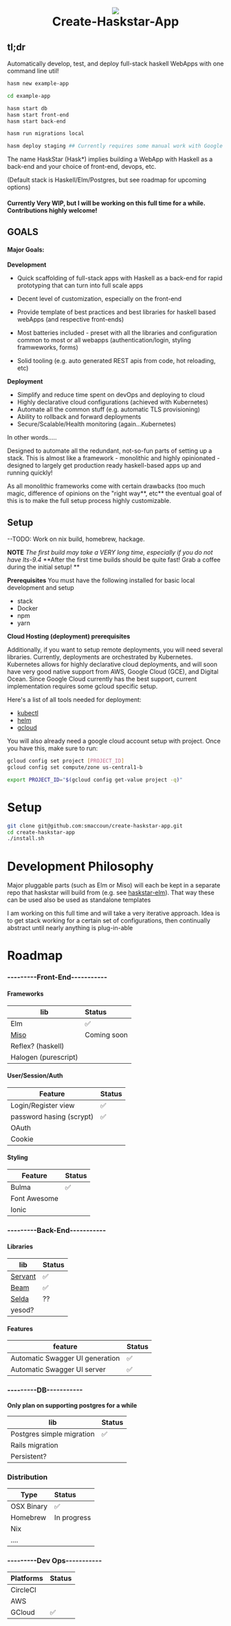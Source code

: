 <h1 align="center">
  <img src="./logo.png"/><br>
  Create-Haskstar-App 
</h1>



## tl;dr


Automatically develop, test, and deploy full-stack haskell WebApps with one command line util!

```bash
hasm new example-app

cd example-app

hasm start db
hasm start front-end
hasm start back-end

hasm run migrations local

hasm deploy staging ## Currently requires some manual work with Google Cloud prior 
```

The name HaskStar (Hask*) implies building a WebApp with Haskell as a back-end and your choice of front-end, devops, etc.

(Default stack is Haskell/Elm/Postgres, but see roadmap for upcoming options)

#### Currently Very WIP, but I will be working on this full time for a while. Contributions highly welcome!


## GOALS

#### Major Goals:

**Development**
- Quick scaffolding of full-stack apps with Haskell as a back-end for rapid prototyping that can turn into full scale apps

- Decent level of customization, especially on the front-end
- Provide template of best practices and best libraries for haskell based webApps (and respective front-ends)
- Most batteries included - preset with all the libraries and configuration common to most or all webapps (authentication/login, styling framweworks, forms)
- Solid tooling (e.g. auto generated REST apis from code, hot reloading, etc)

**Deployment**
- Simplify and reduce time spent on devOps and deploying to cloud
- Highly declarative cloud configurations (achieved with Kubernetes)
- Automate all the common stuff (e.g. automatic TLS provisioning)
- Ability to rollback and forward deployments
- Secure/Scalable/Health monitoring (again...Kubernetes)

In other words.....

Designed to automate all the redundant, not-so-fun parts of setting up a stack.
This is almost like a framework - monolithic and highly opinionated - 
designed to largely get production ready haskell-based apps up and running quickly!

As all monolithic frameworks come with certain drawbacks (too much magic, difference of opinions on the "right way**, etc**
the eventual goal of this is to make the full setup process highly customizable.


## Setup

--TODO: Work on nix build, homebrew, hackage.


**NOTE** *The first build may take a VERY long time, especially if you do not have lts-9.4*
**After the first time builds should be quite fast! Grab a coffee during the initial setup! **

**Prerequisites**
You must have the following installed for basic local development and setup

- stack
- Docker
- npm
- yarn

**Cloud Hosting (deployment) prerequisites**

Additionally, if you want to setup remote deployments, you will need several libraries.
Currently, deployments are orchestrated by Kubernetes. Kubernetes allows for highly declarative cloud deployments, and will soon have very good native support from AWS, Google Cloud (GCE), and Digital Ocean.
Since Google Cloud currently has the best support, current implementation requires some gcloud specific setup. 

Here's a list of all tools needed for deployment:

- [kubectl](https://kubernetes.io/docs/tasks/tools/install-kubectl/) 
- [helm](https://docs.helm.sh/using_helm/#installing-helm)
- [gcloud](https://cloud.google.com/sdk/downloads) 

You will also already need a google cloud account setup with project. Once you have this, make sure to run:

```bash
gcloud config set project [PROJECT_ID]
gcloud config set compute/zone us-central1-b

export PROJECT_ID="$(gcloud config get-value project -q)"
```




# Setup

```bash
git clone git@github.com:smaccoun/create-haskstar-app.git
cd create-haskstar-app
./install.sh
```

# Development Philosophy

Major pluggable parts (such as Elm or Miso) will each be kept in a separate repo
that haskstar will build from (e.g. see [haskstar-elm](https://github.com/smaccoun/haskstar-elm)). 
That way these can be used also be used as standalone templates

I am working on this full time and will take a very iterative approach. 
Idea is to get stack working for a certain set of configurations, then continually abstract until nearly anything is plug-in-able



# Roadmap

### ---------Front-End-----------

#### Frameworks
|   lib    | Status   |
|----------|:---------|
| Elm      |   ✅ 
| [Miso](https://github.com/dmjio/miso)  | Coming soon |
| Reflex? (haskell)    |          |
| Halogen (purescript)    |          |


#### User/Session/Auth

|   Feature | Status   |
|----------|:---------|
| Login/Register view |     ✅      |
| password hasing (scrypt) |   ✅    |
| OAuth     |      |
| Cookie    |      |

#### Styling

|   Feature | Status   |
|----------|:---------|
| Bulma |     ✅      |
| Font Awesome |      |
| Ionic |      |

### ---------Back-End-----------

#### Libraries
| lib                                                    | Status      |
|--------------------------------------------------------|-------------|
| [Servant](https://hackage.haskell.org/package/servant) | ✅          |
| [Beam](https://tathougies.github.io/beam/)             | ✅          |
| [Selda](https://selda.link/)   |  ?? 
| yesod?                                                 |             |

#### Features
| feature                          | Status      |
|--------------------------------------------------------|-------------|
| Automatic Swagger UI generation  | ✅          |
| Automatic Swagger UI server      | ✅          |




### ---------DB-----------

**Only plan on supporting postgres for a while**

|   lib    | Status   |
|----------|:---------|
| Postgres simple migration |  ✅ |
| Rails migration |          |
| Persistent? |          |


### Distribution

|   Type   | Status   |
|----------|:---------|
| OSX Binary     |   ✅     |
| Homebrew | In progress   |
| Nix      |      |
| ....     |      |

### ---------Dev Ops-----------

|   Platforms | Status   |
|----------|:---------|
| CircleCI |          |
| AWS      |       |
| GCloud   |    ✅   |

